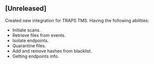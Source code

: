 ## [Unreleased]
Created new integration for TRAPS TMS. Having the following abilities:
  - Initiate scans.
  - Retrieve files from events.
  - Isolate endpoints.
  - Quarantine files.
  - Add and remove hashes from blacklist.
  - Getting endpoints info. 
   
